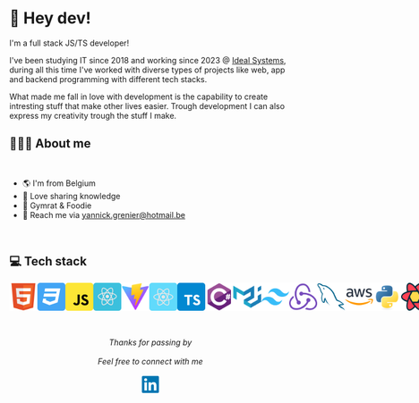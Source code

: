 # 🖖 Hey dev!

I'm a full stack JS/TS developer!

I've been studying IT since 2018 and working since 2023 @ <a href="https://www.idealsystems.be/">Ideal Systems</a>, during all this time I've worked with diverse types of projects like web, app and backend programming with different tech stacks.

What made me fall in love with development is the capability to create intresting stuff that make other lives easier.
Trough development I can also express my creativity trough the stuff I make.

## 👨🏻‍💻 About me

<br>

- 🌎 I'm from Belgium
- 👾 Love sharing knowledge
- 🍜 Gymrat & Foodie
- 📧 Reach me via yannick.grenier@hotmail.be

<br>

## 💻 Tech stack

<div style="display: flex; gap: 12; max-width: 400">
  <img src="/images/html5.svg" width="50" title="HTML5" alt="HTML5 Icon"/>
  <img src="/images/css3.svg" width="50" title="CSS" alt="CSS Icon"/>
  <img src="/images/javascript.svg" width="50" title="JS" alt="JS Icon"/>
  <img src="/images/reactjs.svg" width="50" title="ReactJS" alt="ReactJS Icon"/>
  <img src="/images/vitejs.svg" width="50" title="Vite" alt="Vite Icon"/>
  <img src="/images/react-native.svg" width="50" title="React Native" alt="React Native Icon"/>
  <img src="/images/typescript.svg" width="50" title="TypeScript" alt="TypeScript Icon"/>
  <img src="/images/csharp.svg" width="50" title="C#" alt="C# Icon"/>
  <img src="/images/materialui.svg" width="50" title="Material UI" alt="Material UI Icon"/>
  <img src="/images/tailwind.svg" width="50" title="Tailwind" alt="Tailwind Icon"/>
  <img src="/images/redux.svg" width="50" title="Redux" alt="Redux Icon"/>
  <img src="/images/mysql.svg" width="50" title="Firebase" alt="Firebase Icon"/>
  <img src="/images/aws.svg" width="50" title="AWS" alt="AWS Icon"/>
  <img src="/images/python.svg" width="50" title="Python" alt="Python Icon"/>
  <img src="/images/reactquery.svg" width="50" title="React Query" alt="React Query Icon"/>
  <img src="/images/zustand.svg" width="50" title="Zustand" alt="Zustand Icon"/>
  <img src="/images/shadcn.svg" width="50" title="Shadcn" alt="Shadcn Icon"/>
</div>

<br>
<br>

<p align="center" > 
  <i>Thanks for passing by</i><br><br>
  <i>Feel free to connect with me</i><br><br>
  <a href="https://www.linkedin.com/in/yannickgrenier/">
  <code><img alt="My linkedin" width="32" src="./images/linkedin.svg" /></code>
</a>
</p>
